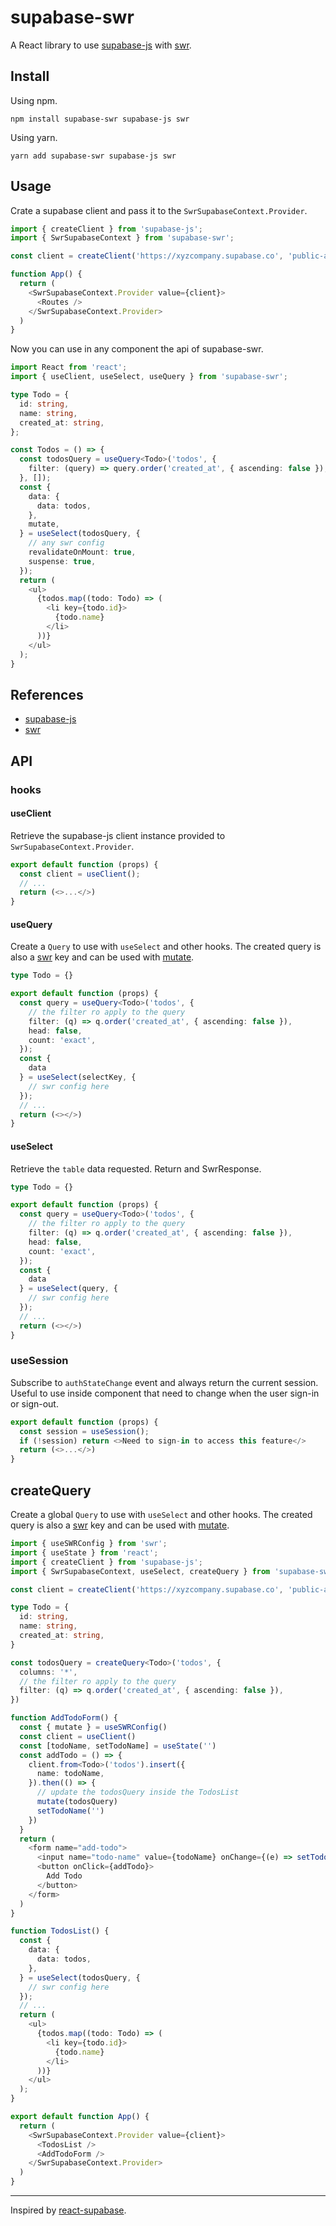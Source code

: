 # supabase-swr

A React library to use [supabase-js](https://github.com/supabase/supabase-js) with [swr](https://github.com/vercel/swr).

## Install

Using npm.

```shell
npm install supabase-swr supabase-js swr
```

Using yarn.

```shell
yarn add supabase-swr supabase-js swr
```

## Usage

Crate a supabase client and pass it to the `SwrSupabaseContext.Provider`.

```typescript jsx
import { createClient } from 'supabase-js';
import { SwrSupabaseContext } from 'supabase-swr';

const client = createClient('https://xyzcompany.supabase.co', 'public-anon-key');

function App() {
  return (
    <SwrSupabaseContext.Provider value={client}>
      <Routes />
    </SwrSupabaseContext.Provider>  
  )
}
```

Now you can use in any component the api of supabase-swr.

```typescript jsx
import React from 'react';
import { useClient, useSelect, useQuery } from 'supabase-swr';

type Todo = {
  id: string,
  name: string,
  created_at: string,
};

const Todos = () => {
  const todosQuery = useQuery<Todo>('todos', {
    filter: (query) => query.order('created_at', { ascending: false }),
  }, []);
  const {
    data: {
      data: todos,
    },
    mutate,
  } = useSelect(todosQuery, {
    // any swr config
    revalidateOnMount: true,
    suspense: true,
  });
  return (
    <ul>
      {todos.map((todo: Todo) => (
        <li key={todo.id}>
          {todo.name}
        </li>
      ))}
    </ul>
  );
}
```

## References

- [supabase-js](https://github.com/supabase/supabase-js)
- [swr](https://github.com/vercel/swr)

## API

### hooks

#### useClient

Retrieve the supabase-js client instance provided to `SwrSupabaseContext.Provider`.

```typescript jsx
export default function (props) {
  const client = useClient();
  // ...
  return (<>...</>)
}
```

#### useQuery

Create a `Query` to use with `useSelect` and other hooks.
The created query is also a [swr](https://github.com/vercel/swr) key and can be used with [mutate](https://swr.vercel.app/docs/mutation).

```typescript jsx
type Todo = {}

export default function (props) {
  const query = useQuery<Todo>('todos', {
    // the filter ro apply to the query
    filter: (q) => q.order('created_at', { ascending: false }),
    head: false,
    count: 'exact',
  });
  const {
    data
  } = useSelect(selectKey, {
    // swr config here
  });
  // ...
  return (<></>)
}
```

#### useSelect

Retrieve the `table` data requested. 
Return and SwrResponse.

```typescript jsx
type Todo = {}

export default function (props) {
  const query = useQuery<Todo>('todos', {
    // the filter ro apply to the query
    filter: (q) => q.order('created_at', { ascending: false }),
    head: false,
    count: 'exact',
  });
  const {
    data
  } = useSelect(query, {
    // swr config here
  });
  // ...
  return (<></>)
}
```

### useSession

Subscribe to `authStateChange` event and always return the current session.
Useful to use inside component that need to change when the user sign-in or sign-out.

```typescript jsx
export default function (props) {
  const session = useSession();
  if (!session) return <>Need to sign-in to access this feature</>
  return (<>...</>)
}
```
## createQuery

Create a global `Query` to use with `useSelect` and other hooks.
The created query is also a [swr](https://github.com/vercel/swr) key and can be used with [mutate](https://swr.vercel.app/docs/mutation).

```typescript jsx
import { useSWRConfig } from 'swr';
import { useState } from 'react';
import { createClient } from 'supabase-js';
import { SwrSupabaseContext, useSelect, createQuery } from 'supabase-swr';

const client = createClient('https://xyzcompany.supabase.co', 'public-anon-key');

type Todo = {
  id: string,
  name: string,
  created_at: string,
}

const todosQuery = createQuery<Todo>('todos', {
  columns: '*',
  // the filter ro apply to the query
  filter: (q) => q.order('created_at', { ascending: false }),
})

function AddTodoForm() {
  const { mutate } = useSWRConfig()
  const client = useClient()
  const [todoName, setTodoName] = useState('')
  const addTodo = () => {
    client.from<Todo>('todos').insert({
      name: todoName,
    }).then(() => {
      // update the todosQuery inside the TodosList
      mutate(todosQuery)
      setTodoName('')
    })
  }
  return (
    <form name="add-todo">
      <input name="todo-name" value={todoName} onChange={(e) => setTodoName(e.target.value)} />
      <button onClick={addTodo}>
        Add Todo
      </button>  
    </form>
  )
}

function TodosList() {
  const {
    data: {
      data: todos,
    },
  } = useSelect(todosQuery, {
    // swr config here
  });
  // ...
  return (
    <ul>
      {todos.map((todo: Todo) => (
        <li key={todo.id}>
          {todo.name}
        </li>
      ))}
    </ul>
  );
}

export default function App() {
  return (
    <SwrSupabaseContext.Provider value={client}>
      <TodosList />
      <AddTodoForm />
    </SwrSupabaseContext.Provider>
  )
}
```

---

Inspired by [react-supabase](https://github.com/tmm/react-supabase).
